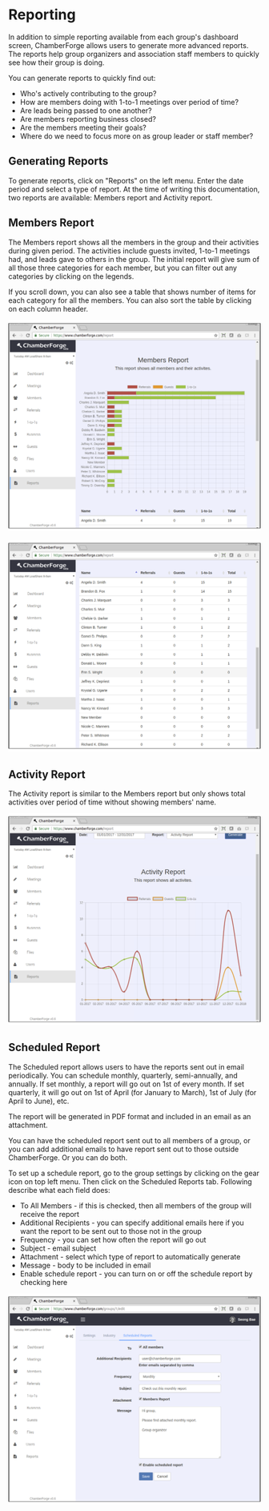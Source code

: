 # Reporting

In addition to simple reporting available from each group's dashboard screen, ChamberForge allows users to generate more advanced reports.  The reports help group organizers and association staff members to quickly see how their group is doing.

You can generate reports to quickly find out:

* Who's actively contributing to the group? 
* How are members doing with 1-to-1 meetings over period of time?
* Are leads being passed to one another?
* Are members reporting business closed?
* Are the members meeting their goals?  
* Where do we need to focus more on as group leader or staff member?

## Generating Reports

To generate reports, click on "Reports" on the left menu.  Enter the date period and select a type of report.  At the time of writing this documentation, two reports are available: Members report and Activity report.

## Members Report

The Members report shows all the members in the group and their activities during given period.  The activities include guests invited, 1-to-1 meetings had, and leads gave to others in the group.  The initial report will give sum of all those three categories for each member, but you can filter out any categories by clicking on the legends.

If you scroll down, you can also see a table that shows number of items for each category for all the members.  You can also sort the table by clicking on each column header.

![Members report](images/rp-01-members-report.png)

![Members report table](images/rp-02-members-report-table.png)

## Activity Report

The Activity report is similar to the Members report but only shows total activities over period of time without showing members' name.  

![Activity report](images/rp-03-activity-report.png)

## Scheduled Report

The Scheduled report allows users to have the reports sent out in email periodically.  You can schedule monthly, quarterly, semi-annually, and annually.  If set monthly, a report will go out on 1st of every month.  If set quarterly, it will go out on 1st of April (for January to March), 1st of July (for April to June), etc.

The report will be generated in PDF format and included in an email as an attachment.

You can have the scheduled report sent out to all members of a group, or you can add additional emails to have report sent out to those outside ChamberForge.  Or you can do both.

To set up a schedule report, go to the group settings by clicking on the gear icon on top left menu.  Then click on the Scheduled Reports tab. Following describe what each field does:

* To All Members - if this is checked, then all members of the group will receive the report
* Additional Recipients - you can specify additional emails here if you want the report to be sent out to those not in the group
* Frequency - you can set how often the report will go out
* Subject - email subject
* Attachment - select which type of report to automatically generate
* Message - body to be included in email
* Enable schedule report - you can turn on or off the schedule report by checking here

![Scheduled report](images/rp-04-scheduled-report.png)
